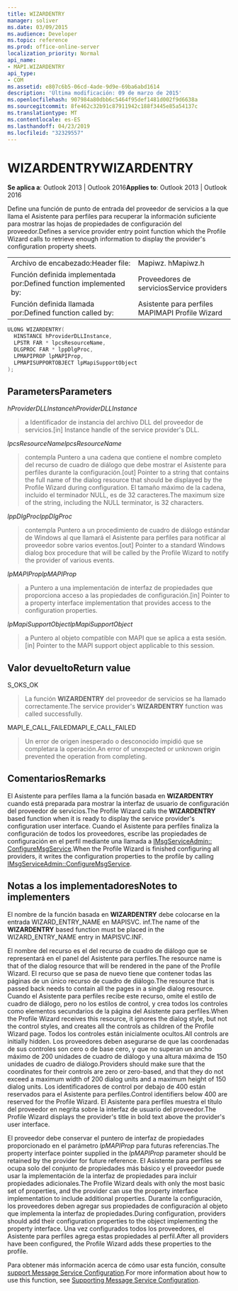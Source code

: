 ```yaml
---
title: WIZARDENTRY
manager: soliver
ms.date: 03/09/2015
ms.audience: Developer
ms.topic: reference
ms.prod: office-online-server
localization_priority: Normal
api_name:
- MAPI.WIZARDENTRY
api_type:
- COM
ms.assetid: e807c6b5-06cd-4ade-9d9e-69ba6abd1614
description: 'Última modificación: 09 de marzo de 2015'
ms.openlocfilehash: 907984a80dbb6c5464f95def1481d002f9d6638a
ms.sourcegitcommit: 8fe462c32b91c87911942c188f3445e85a54137c
ms.translationtype: MT
ms.contentlocale: es-ES
ms.lasthandoff: 04/23/2019
ms.locfileid: "32329557"
---
```

# <a name="wizardentry"></a><span data-ttu-id="dab1d-103">WIZARDENTRY</span><span class="sxs-lookup"><span data-stu-id="dab1d-103">WIZARDENTRY</span></span>

  
  
<span data-ttu-id="dab1d-104">**Se aplica a**: Outlook 2013 | Outlook 2016</span><span class="sxs-lookup"><span data-stu-id="dab1d-104">**Applies to**: Outlook 2013 | Outlook 2016</span></span> 
  
<span data-ttu-id="dab1d-105">Define una función de punto de entrada del proveedor de servicios a la que llama el Asistente para perfiles para recuperar la información suficiente para mostrar las hojas de propiedades de configuración del proveedor.</span><span class="sxs-lookup"><span data-stu-id="dab1d-105">Defines a service provider entry point function which the Profile Wizard calls to retrieve enough information to display the provider's configuration property sheets.</span></span> 
  
|||
|:-----|:-----|
|<span data-ttu-id="dab1d-106">Archivo de encabezado:</span><span class="sxs-lookup"><span data-stu-id="dab1d-106">Header file:</span></span>  <br/> |<span data-ttu-id="dab1d-107">Mapiwz. h</span><span class="sxs-lookup"><span data-stu-id="dab1d-107">Mapiwz.h</span></span>  <br/> |
|<span data-ttu-id="dab1d-108">Función definida implementada por:</span><span class="sxs-lookup"><span data-stu-id="dab1d-108">Defined function implemented by:</span></span>  <br/> |<span data-ttu-id="dab1d-109">Proveedores de servicios</span><span class="sxs-lookup"><span data-stu-id="dab1d-109">Service providers</span></span>  <br/> |
|<span data-ttu-id="dab1d-110">Función definida llamada por:</span><span class="sxs-lookup"><span data-stu-id="dab1d-110">Defined function called by:</span></span>  <br/> |<span data-ttu-id="dab1d-111">Asistente para perfiles MAPI</span><span class="sxs-lookup"><span data-stu-id="dab1d-111">MAPI Profile Wizard</span></span>  <br/> |
   
```cpp
ULONG WIZARDENTRY(
  HINSTANCE hProviderDLLInstance,
  LPSTR FAR * lpcsResourceName,
  DLGPROC FAR * lppDlgProc,
  LPMAPIPROP lpMAPIProp,
  LPMAPISUPPORTOBJECT lpMapiSupportObject
);
```

## <a name="parameters"></a><span data-ttu-id="dab1d-112">Parameters</span><span class="sxs-lookup"><span data-stu-id="dab1d-112">Parameters</span></span>

 <span data-ttu-id="dab1d-113">_hProviderDLLInstance_</span><span class="sxs-lookup"><span data-stu-id="dab1d-113">_hProviderDLLInstance_</span></span>
  
> <span data-ttu-id="dab1d-114">a Identificador de instancia del archivo DLL del proveedor de servicios.</span><span class="sxs-lookup"><span data-stu-id="dab1d-114">[in] Instance handle of the service provider's DLL.</span></span> 
    
 <span data-ttu-id="dab1d-115">_lpcsResourceName_</span><span class="sxs-lookup"><span data-stu-id="dab1d-115">_lpcsResourceName_</span></span>
  
> <span data-ttu-id="dab1d-116">contempla Puntero a una cadena que contiene el nombre completo del recurso de cuadro de diálogo que debe mostrar el Asistente para perfiles durante la configuración.</span><span class="sxs-lookup"><span data-stu-id="dab1d-116">[out] Pointer to a string that contains the full name of the dialog resource that should be displayed by the Profile Wizard during configuration.</span></span> <span data-ttu-id="dab1d-117">El tamaño máximo de la cadena, incluido el terminador NULL, es de 32 caracteres.</span><span class="sxs-lookup"><span data-stu-id="dab1d-117">The maximum size of the string, including the NULL terminator, is 32 characters.</span></span> 
    
 <span data-ttu-id="dab1d-118">_lppDlgProc_</span><span class="sxs-lookup"><span data-stu-id="dab1d-118">_lppDlgProc_</span></span>
  
> <span data-ttu-id="dab1d-119">contempla Puntero a un procedimiento de cuadro de diálogo estándar de Windows al que llamará el Asistente para perfiles para notificar al proveedor sobre varios eventos.</span><span class="sxs-lookup"><span data-stu-id="dab1d-119">[out] Pointer to a standard Windows dialog box procedure that will be called by the Profile Wizard to notify the provider of various events.</span></span> 
    
 <span data-ttu-id="dab1d-120">_lpMAPIProp_</span><span class="sxs-lookup"><span data-stu-id="dab1d-120">_lpMAPIProp_</span></span>
  
> <span data-ttu-id="dab1d-121">a Puntero a una implementación de interfaz de propiedades que proporciona acceso a las propiedades de configuración.</span><span class="sxs-lookup"><span data-stu-id="dab1d-121">[in] Pointer to a property interface implementation that provides access to the configuration properties.</span></span> 
    
 <span data-ttu-id="dab1d-122">_lpMapiSupportObject_</span><span class="sxs-lookup"><span data-stu-id="dab1d-122">_lpMapiSupportObject_</span></span>
  
> <span data-ttu-id="dab1d-123">a Puntero al objeto compatible con MAPI que se aplica a esta sesión.</span><span class="sxs-lookup"><span data-stu-id="dab1d-123">[in] Pointer to the MAPI support object applicable to this session.</span></span>
    
## <a name="return-value"></a><span data-ttu-id="dab1d-124">Valor devuelto</span><span class="sxs-lookup"><span data-stu-id="dab1d-124">Return value</span></span>

<span data-ttu-id="dab1d-125">S_OK</span><span class="sxs-lookup"><span data-stu-id="dab1d-125">S_OK</span></span> 
  
> <span data-ttu-id="dab1d-126">La función **WIZARDENTRY** del proveedor de servicios se ha llamado correctamente.</span><span class="sxs-lookup"><span data-stu-id="dab1d-126">The service provider's **WIZARDENTRY** function was called successfully.</span></span> 
    
<span data-ttu-id="dab1d-127">MAPI_E_CALL_FAILED</span><span class="sxs-lookup"><span data-stu-id="dab1d-127">MAPI_E_CALL_FAILED</span></span> 
  
> <span data-ttu-id="dab1d-128">Un error de origen inesperado o desconocido impidió que se completara la operación.</span><span class="sxs-lookup"><span data-stu-id="dab1d-128">An error of unexpected or unknown origin prevented the operation from completing.</span></span>
    
## <a name="remarks"></a><span data-ttu-id="dab1d-129">Comentarios</span><span class="sxs-lookup"><span data-stu-id="dab1d-129">Remarks</span></span>

<span data-ttu-id="dab1d-130">El Asistente para perfiles llama a la función basada en **WIZARDENTRY** cuando está preparada para mostrar la interfaz de usuario de configuración del proveedor de servicios.</span><span class="sxs-lookup"><span data-stu-id="dab1d-130">The Profile Wizard calls the **WIZARDENTRY** based function when it is ready to display the service provider's configuration user interface.</span></span> <span data-ttu-id="dab1d-131">Cuando el Asistente para perfiles finaliza la configuración de todos los proveedores, escribe las propiedades de configuración en el perfil mediante una llamada a [IMsgServiceAdmin:: ConfigureMsgService](imsgserviceadmin-configuremsgservice.md).</span><span class="sxs-lookup"><span data-stu-id="dab1d-131">When the Profile Wizard is finished configuring all providers, it writes the configuration properties to the profile by calling [IMsgServiceAdmin::ConfigureMsgService](imsgserviceadmin-configuremsgservice.md).</span></span> 
  
## <a name="notes-to-implementers"></a><span data-ttu-id="dab1d-132">Notas a los implementadores</span><span class="sxs-lookup"><span data-stu-id="dab1d-132">Notes to implementers</span></span>

<span data-ttu-id="dab1d-133">El nombre de la función basada en **WIZARDENTRY** debe colocarse en la entrada WIZARD_ENTRY_NAME en MAPISVC. inf.</span><span class="sxs-lookup"><span data-stu-id="dab1d-133">The name of the **WIZARDENTRY** based function must be placed in the WIZARD_ENTRY_NAME entry in MAPISVC.INF.</span></span> 
  
<span data-ttu-id="dab1d-134">El nombre del recurso es el del recurso de cuadro de diálogo que se representará en el panel del Asistente para perfiles.</span><span class="sxs-lookup"><span data-stu-id="dab1d-134">The resource name is that of the dialog resource that will be rendered in the pane of the Profile Wizard.</span></span> <span data-ttu-id="dab1d-135">El recurso que se pasa de nuevo tiene que contener todas las páginas de un único recurso de cuadro de diálogo.</span><span class="sxs-lookup"><span data-stu-id="dab1d-135">The resource that is passed back needs to contain all the pages in a single dialog resource.</span></span> <span data-ttu-id="dab1d-136">Cuando el Asistente para perfiles recibe este recurso, omite el estilo de cuadro de diálogo, pero no los estilos de control, y crea todos los controles como elementos secundarios de la página del Asistente para perfiles.</span><span class="sxs-lookup"><span data-stu-id="dab1d-136">When the Profile Wizard receives this resource, it ignores the dialog style, but not the control styles, and creates all the controls as children of the Profile Wizard page.</span></span> <span data-ttu-id="dab1d-137">Todos los controles están inicialmente ocultos.</span><span class="sxs-lookup"><span data-stu-id="dab1d-137">All controls are initially hidden.</span></span> <span data-ttu-id="dab1d-138">Los proveedores deben asegurarse de que las coordenadas de sus controles son cero o de base cero, y que no superan un ancho máximo de 200 unidades de cuadro de diálogo y una altura máxima de 150 unidades de cuadro de diálogo.</span><span class="sxs-lookup"><span data-stu-id="dab1d-138">Providers should make sure that the coordinates for their controls are zero or zero-based, and that they do not exceed a maximum width of 200 dialog units and a maximum height of 150 dialog units.</span></span> <span data-ttu-id="dab1d-139">Los identificadores de control por debajo de 400 están reservados para el Asistente para perfiles.</span><span class="sxs-lookup"><span data-stu-id="dab1d-139">Control identifiers below 400 are reserved for the Profile Wizard.</span></span> <span data-ttu-id="dab1d-140">El Asistente para perfiles muestra el título del proveedor en negrita sobre la interfaz de usuario del proveedor.</span><span class="sxs-lookup"><span data-stu-id="dab1d-140">The Profile Wizard displays the provider's title in bold text above the provider's user interface.</span></span> 
  
<span data-ttu-id="dab1d-141">El proveedor debe conservar el puntero de interfaz de propiedades proporcionado en el parámetro _lpMAPIProp_ para futuras referencias.</span><span class="sxs-lookup"><span data-stu-id="dab1d-141">The property interface pointer supplied in the  _lpMAPIProp_ parameter should be retained by the provider for future reference.</span></span> <span data-ttu-id="dab1d-142">El Asistente para perfiles se ocupa solo del conjunto de propiedades más básico y el proveedor puede usar la implementación de la interfaz de propiedades para incluir propiedades adicionales.</span><span class="sxs-lookup"><span data-stu-id="dab1d-142">The Profile Wizard deals with only the most basic set of properties, and the provider can use the property interface implementation to include additional properties.</span></span> <span data-ttu-id="dab1d-143">Durante la configuración, los proveedores deben agregar sus propiedades de configuración al objeto que implementa la interfaz de propiedades.</span><span class="sxs-lookup"><span data-stu-id="dab1d-143">During configuration, providers should add their configuration properties to the object implementing the property interface.</span></span> <span data-ttu-id="dab1d-144">Una vez configurados todos los proveedores, el Asistente para perfiles agrega estas propiedades al perfil.</span><span class="sxs-lookup"><span data-stu-id="dab1d-144">After all providers have been configured, the Profile Wizard adds these properties to the profile.</span></span> 
  
<span data-ttu-id="dab1d-145">Para obtener más información acerca de cómo usar esta función, consulte [support Message Service Configuration](supporting-message-service-configuration.md).</span><span class="sxs-lookup"><span data-stu-id="dab1d-145">For more information about how to use this function, see [Supporting Message Service Configuration](supporting-message-service-configuration.md).</span></span> 
  

